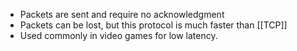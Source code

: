 - Packets are sent and require no acknowledgment
- Packets can be lost, but this protocol is much faster than [[TCP]]
- Used commonly in video games for low latency.